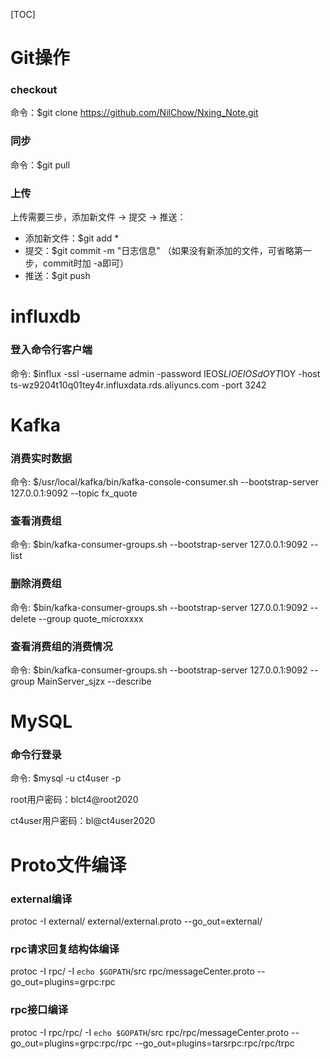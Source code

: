 [TOC]

# Git操作

### checkout

命令：$git clone https://github.com/NilChow/Nxing_Note.git

### 同步

命令：$git pull

### 上传

上传需要三步，添加新文件 -> 提交 -> 推送：

*   添加新文件：$git add *
*   提交：$git commit -m "日志信息" （如果没有新添加的文件，可省略第一步，commit时加 -a即可）
*   推送：$git push



# influxdb

### 登入命令行客户端

命令: $influx -ssl  -username admin -password IEOS*LIOEIOSdOYT*IOY -host ts-wz9204t10q01tey4r.influxdata.rds.aliyuncs.com -port 3242



# Kafka

### 消费实时数据

命令: $/usr/local/kafka/bin/kafka-console-consumer.sh --bootstrap-server 127.0.0.1:9092 --topic fx_quote

### 查看消费组

命令: $bin/kafka-consumer-groups.sh   --bootstrap-server 127.0.0.1:9092 --list

### 删除消费组

命令: $bin/kafka-consumer-groups.sh --bootstrap-server 127.0.0.1:9092 --delete --group quote_microxxxx

### 查看消费组的消费情况

命令: $bin/kafka-consumer-groups.sh --bootstrap-server 127.0.0.1:9092 --group MainServer_sjzx --describe



# MySQL

### 命令行登录

命令: $mysql -u ct4user -p

root用户密码：blct4@root2020

ct4user用户密码：bl@ct4user2020



# Proto文件编译

### external编译

protoc -I external/ external/external.proto --go_out=external/

### rpc请求回复结构体编译

protoc -I rpc/ -I `echo $GOPATH`/src rpc/messageCenter.proto --go_out=plugins=grpc:rpc

### rpc接口编译

protoc -I rpc/rpc/ -I `echo $GOPATH`/src rpc/rpc/messageCenter.proto --go_out=plugins=grpc:rpc/rpc --go_out=plugins=tarsrpc:rpc/rpc/trpc